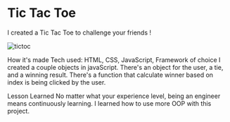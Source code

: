 <h1> Tic Tac Toe </h1>

I created a Tic Tac Toe to challenge your friends !

![tictoc](https://user-images.githubusercontent.com/88953222/134682849-d8670058-d88e-4a9e-9021-42d10c31d3ad.png)

How it's made
Tech used: HTML, CSS, JavaScript, Framework of choice
I created a couple objects in javaScript. There's an object for the user, a tie, and a winning result. There's a function that calculate winner based on index is being clicked by the user. 

Lesson Learned
No matter what your experience level, being an engineer means continuously learning. I learned how to use more OOP with this project. 
